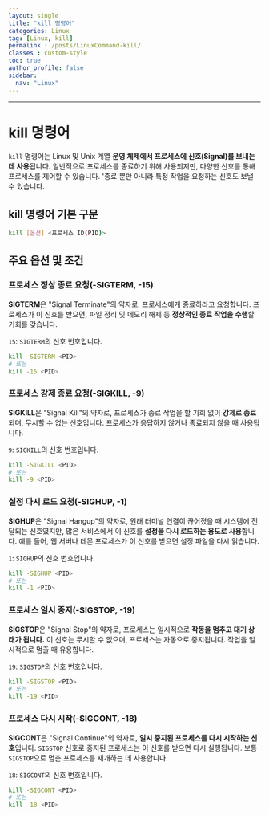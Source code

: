 ```yaml
---
layout: single
title: "kill 명령어"
categories: Linux
tag: [Linux, kill]
permalink : /posts/LinuxCommand-kill/
classes : custom-style
toc: true
author_profile: false
sidebar:
  nav: "Linux"
---
```


<hr>

# kill 명령어

`kill` 명령어는 Linux 및 Unix 계열 **운영 체제에서 프로세스에 신호(Signal)를 보내는 데 사용**됩니다. 일반적으로 프로세스를 종료하기 위해 사용되지만, 다양한 신호를 통해 프로세스를 제어할 수 있습니다. '종료'뿐만 아니라 특정 작업을 요청하는 신호도 보낼 수 있습니다.

## kill 명령어 기본 구문

```bash
kill [옵션] <프로세스 ID(PID)>
```

## 주요 옵션 및 조건

### 프로세스 정상 종료 요청(-SIGTERM, -15)

**SIGTERM**은 "Signal Terminate"의 약자로, 프로세스에게 종료하라고 요청합니다. 프로세스가 이 신호를 받으면, 파일 정리 및 메모리 해제 등 **정상적인 종료 작업을 수행**할 기회를 갖습니다.

`15`: `SIGTERM`의 신호 번호입니다.

```bash
kill -SIGTERM <PID>
# 또는
kill -15 <PID>
```

### 프로세스 강제 종료 요청(-SIGKILL, -9)

**SIGKILL**은 "Signal Kill"의 약자로, 프로세스가 종료 작업을 할 기회 없이 **강제로 종료**되며, 무시할 수 없는 신호입니다. 프로세스가 응답하지 않거나 종료되지 않을 때 사용됩니다.

`9`: `SIGKILL`의 신호 번호입니다.

```bash
kill -SIGKILL <PID>
# 또는
kill -9 <PID>
```

### 설정 다시 로드 요청(-SIGHUP, -1)

**SIGHUP**은 "Signal Hangup"의 약자로, 원래 터미널 연결이 끊어졌을 때 시스템에 전달되는 신호였지만, 많은 서비스에서 이 신호를 **설정을 다시 로드하는 용도로 사용**합니다. 예를 들어, 웹 서버나 데몬 프로세스가 이 신호를 받으면 설정 파일을 다시 읽습니다.

`1`: `SIGHUP`의 신호 번호입니다.

```bash
kill -SIGHUP <PID>
# 또는
kill -1 <PID>
```

### 프로세스 일시 중지(-SIGSTOP, -19)

**SIGSTOP**은 "Signal Stop"의 약자로, 프로세스는 일시적으로 **작동을 멈추고 대기 상태가 됩니다.** 이 신호는 무시할 수 없으며, 프로세스는 자동으로 중지됩니다. 작업을 일시적으로 멈출 때 유용합니다.

`19`: `SIGSTOP`의 신호 번호입니다.

```bash
kill -SIGSTOP <PID>
# 또는
kill -19 <PID>
```

### 프로세스 다시 시작(-SIGCONT, -18)

**SIGCONT**은 "Signal Continue"의 약자로, **일시 중지된 프로세스를 다시 시작하는 신호**입니다. `SIGSTOP` 신호로 중지된 프로세스는 이 신호를 받으면 다시 실행됩니다. 보통 `SIGSTOP`으로 멈춘 프로세스를 재개하는 데 사용합니다.

`18`: `SIGCONT`의 신호 번호입니다.

```bash
kill -SIGCONT <PID>
# 또는
kill -18 <PID>
```
